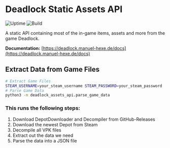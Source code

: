 # Deadlock Static Assets API

![Uptime](https://status.manuel-hexe.de/api/badge/67/uptime/720?label=Uptime%20%2830d%29)
![Build](https://github.com/raimannma/deadlock-assets-api/actions/workflows/docker-image.yaml/badge.svg)

A static API containing most of the in-game items, assets and more from the game Deadlock.

**Documentation:** [https://deadlock.manuel-hexe.de/docs](https://deadlock.manuel-hexe.de/docs)

## Extract Data from Game Files

```bash
# Extract Game Files
STEAM_USERNAME=your_steam_username STEAM_PASSWORD=your_steam_password ./extract_game_files.sh
# Parse Game Data
python3 -m deadlock_assets_api.parse_game_data
```

### This runs the following steps:

1. Download DepotDownloader and Decompiler from GitHub-Releases
2. Download the newest Depot from Steam
3. Decompile all VPK files
4. Extract out the data we need
5. Parse the data into a JSON file
